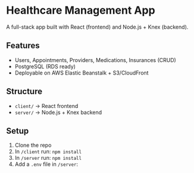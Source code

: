 # Healthcare Management App

A full-stack app built with React (frontend) and Node.js + Knex (backend).

## Features
- Users, Appointments, Providers, Medications, Insurances (CRUD)
- PostgreSQL (RDS ready)
- Deployable on AWS Elastic Beanstalk + S3/CloudFront

## Structure
- `client/` → React frontend
- `server/` → Node.js + Knex backend

## Setup
1. Clone the repo
2. In `/client` run: `npm install`
3. In `/server` run: `npm install`
4. Add a `.env` file in `/server`:
